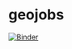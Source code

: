 # geojobs
[![Binder](https://mybinder.org/badge_logo.svg)](https://mybinder.org/v2/gh/jhonalex06/geojobs/HEAD)
